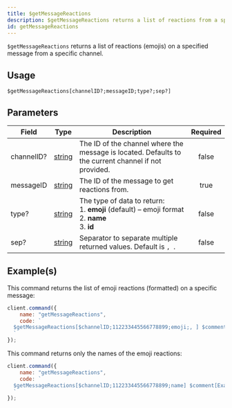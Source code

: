 ```yaml
---
title: $getMessageReactions
description: $getMessageReactions returns a list of reactions from a specified message in a channel.
id: getMessageReactions
---
```


`$getMessageReactions` returns a list of reactions (emojis) on a specified message from a specific channel.

## Usage

```aoi  
$getMessageReactions[channelID?;messageID;type?;sep?]
```

## Parameters

| Field      | Type                                                                                              | Description                                                                                                   | Required |
|------------|---------------------------------------------------------------------------------------------------|---------------------------------------------------------------------------------------------------------------|:--------:|
| channelID? | [string](https://developer.mozilla.org/en-US/docs/Web/JavaScript/Reference/Global_Objects/String) | The ID of the channel where the message is located. Defaults to the current channel if not provided.          |  false   |
| messageID  | [string](https://developer.mozilla.org/en-US/docs/Web/JavaScript/Reference/Global_Objects/String) | The ID of the message to get reactions from.                                                                  |  true    |
| type?      | [string](https://developer.mozilla.org/en-US/docs/Web/JavaScript/Reference/Global_Objects/String) | The type of data to return: <br /> 1. **emoji** (default) – emoji format <br /> 2. **name** <br /> 3. **id**  |  false   |
| sep?       | [string](https://developer.mozilla.org/en-US/docs/Web/JavaScript/Reference/Global_Objects/String) | Separator to separate multiple returned values. Default is `, `.                                              |  false   |

## Example(s)

This command returns the list of emoji reactions (formatted) on a specific message:

```javascript
client.command({
    name: "getMessageReactions",
    code: `
  $getMessageReactions[$channelID;112233445566778899;emoji;, ] $comment[Example message ID provided.]
  `
});
```

This command returns only the names of the emoji reactions:

```javascript
client.command({
    name: "getMessageReactions",
    code: `
  $getMessageReactions[$channelID;112233445566778899;name] $comment[Example message ID provided.]
  `
});
```
